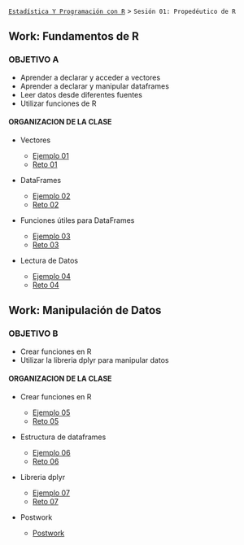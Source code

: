 [`Estadística Y Programación con R`](../Readme.md) > `Sesión 01: Propedéutico de R`

## Work: Fundamentos de R

### OBJETIVO A
- Aprender a declarar y acceder a vectores
- Aprender a declarar y manipular dataframes
- Leer datos desde diferentes fuentes
- Utilizar funciones de R

#### ORGANIZACION DE LA CLASE 

- Vectores
	- [Ejemplo 01](Ejemplo-01)
	- [Reto 01](Reto-01)

- DataFrames
	- [Ejemplo 02](Ejemplo-02)
	- [Reto 02](Reto-02)

- Funciones útiles para DataFrames
	- [Ejemplo 03](Ejemplo-03)
	- [Reto 03](Reto-03)

- Lectura de Datos
	- [Ejemplo 04](Ejemplo-04)
	- [Reto 04](Reto-04)

## Work: Manipulación de Datos

### OBJETIVO B

- Crear funciones en R
- Utilizar la libreria dplyr para manipular datos

#### ORGANIZACION DE LA CLASE 

- Crear funciones en R
	- [Ejemplo 05](Ejemplo-05)
	- [Reto 05](Reto-05)

- Estructura de dataframes
	- [Ejemplo 06](Ejemplo-06)
	- [Reto 06](Reto-06)

- Libreria dplyr
	- [Ejemplo 07](Ejemplo-07)
	- [Reto 07](Reto-07)

- Postwork
	- [Postwork](Postwork)
